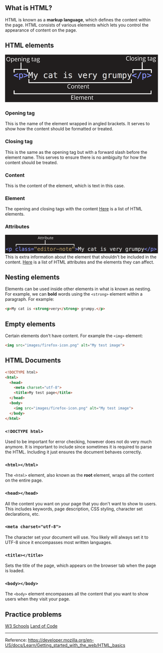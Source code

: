 ## What is HTML?

HTML is known as a **markup language**, which defines the content within the page. HTML consists of various elements which lets you control the appearance of content on the page.

## HTML elements
![Anatomy of an HTML element](grumpy-cat-small.png)

### Opening tag
This is the name of the element wrapped in angled brackets. It serves to show how the content should be formatted or treated.

### Closing tag
This is the same as the opening tag but with a forward slash before the element name. This serves to ensure there is no ambiguity for how the content should be treated.

### Content
This is the content of the element, which is text in this case.

### Element
The opening and closing tags with the content
[Here](https://developer.mozilla.org/en-US/docs/Web/HTML/Element) is a list of HTML elements.

### Attributes
![Attributes in HTML tag](grumpy-cat-attribute-small.png)
This is extra information about the element that shouldn't be included in the content.
[Here](https://developer.mozilla.org/en-US/docs/Web/HTML/Attributes) is a list of HTML attributes and the elements they can affect.

## Nesting elements
Elements can be used inside other elements in what is known as nesting. For example, we can **bold** words using the `<strong>` element within a paragraph. For example:
```html
<p>My cat is <strong>very</strong> grumpy.</p>
```

## Empty elements
Certain elements don't have content. For example the `<img>` element:
```html
<img src="images/firefox-icon.png" alt="My test image">
```

## HTML Documents
```html
<!DOCTYPE html>
<html>
  <head>
    <meta charset="utf-8">
    <title>My test page</title>
  </head>
  <body>
    <img src="images/firefox-icon.png" alt="My test image">
  </body>
</html>
```

### `<!DOCTYPE html>`
Used to be important for error checking, however does not do very much anymore. It is important to include since sometimes it is required to parse the HTML. Including it just ensures the document behaves correctly.

### `<html></html>`
The `<html>` element, also known as the **root** element, wraps all the content on the entire page.

### `<head></head>`
All the content you want on your page that you don't want to show to users. This includes keywords, page description, CSS styling, character set declarations, etc.

### `<meta charset="utf-8">`
The character set your document will use. You likely will always set it to UTF-8 since it encompasses most written languages.

### `<title></title>`
Sets the title of the page, which appears on the browser tab when the page is loaded.

### `<body></body>`
The `<body>` element encompasses all the content that you want to show users when they visit your page.

## Practice problems
[W3 Schools](https://www.w3schools.com/html/html_exercises.asp)
[Land of Code](http://www.landofcode.com/html-exercises/)

----
Reference: https://developer.mozilla.org/en-US/docs/Learn/Getting_started_with_the_web/HTML_basics
